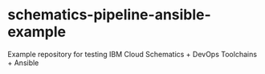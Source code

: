 # schematics-pipeline-ansible-example
Example repository for testing IBM Cloud Schematics + DevOps Toolchains + Ansible 
